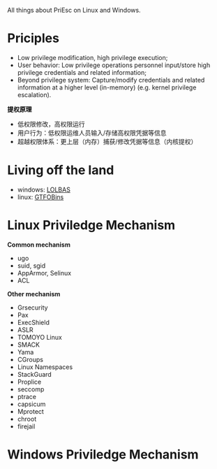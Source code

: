 All things about PriEsc on Linux and Windows.

# Priciples

- Low privilege modification, high privilege execution;
- User behavior: Low privilege operations personnel input/store high privilege credentials and related information;
- Beyond privilege system: Capture/modify credentials and related information at a higher level (in-memory) (e.g. kernel privilege escalation).

<font color="black">**提权原理**</font>

- 低权限修改，高权限运行
- 用户行为：低权限运维人员输入/存储高权限凭据等信息
- 超越权限体系：更上层（内存）捕获/修改凭据等信息（内核提权）

# Living off the land

- windows: [LOLBAS](https://lolbas-project.github.io/)
- linux: [GTFOBins](https://gtfobins.github.io/)

# Linux Priviledge Mechanism

**Common mechanism**

- ugo
- suid, sgid
- AppArmor, Selinux
- ACL

**Other mechanism**

- Grsecurity
- Pax
- ExecShield
- ASLR
- TOMOYO Linux
- SMACK
- Yama
- CGroups
- Linux Namespaces
- StackGuard
- Proplice
- seccomp
- ptrace
- capsicum
- Mprotect
- chroot
- firejail

# Windows Priviledge Mechanism
